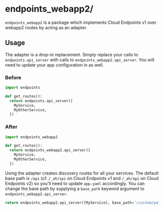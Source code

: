 # endpoints_webapp2/

`endpoints_webapp2` is a package which implements Cloud Endpoints v1 over
webapp2 routes by acting as an adapter.

## Usage

The adapter is a drop-in replacement. Simply replace your calls to
`endpoints.api_server` with calls to `endpoints_webapp2.api_server`.
You will need to update your app configuration in as well.

### Before

```py
import endpoints

def get_routes():
  return endpoints.api_server([
    MyService,
    MyOtherService,
  ])
```

### After

```py
import endpoints_webapp2

def get_routes():
  return endpoints_webapp2.api_server([
    MyService,
    MyOtherService,
  ])
```

Using the adapter creates discovery routes for all your services. The default
base path is `/api` (cf. `/_ah/spi` on Cloud Endpoints v1 and `/_ah/api` on
Cloud Endpoints v2) so you'll need to update `app.yaml` accordingly. You can
change the base path by supplying a `base_path` keyword argument to
`endpoints_webapp2.api_server`.

```py
return endpoints_webapp2.api_server([MyService], base_path='/custom/path')
```
